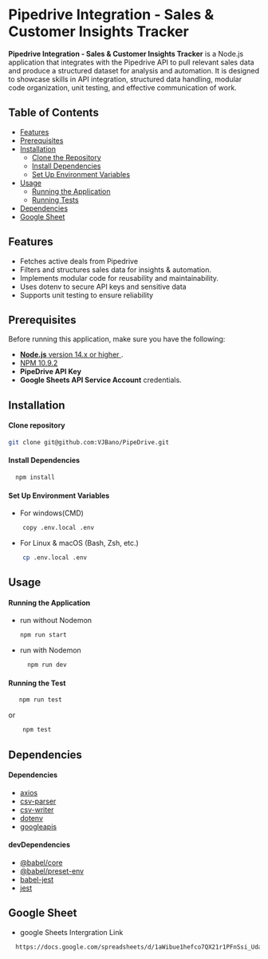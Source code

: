 # Pipedrive Integration - Sales & Customer Insights Tracker

**Pipedrive Integration - Sales & Customer Insights Tracker** is a Node.js application that integrates with the Pipedrive API to pull relevant sales data and produce a structured dataset for analysis and automation. It is designed to showcase skills in API integration, structured data handling, modular code organization, unit testing, and effective communication of work.

## Table of Contents

- [Features](#features)
- [Prerequisites](#prerequisites)
- [Installation](#installation)
  - [Clone the Repository](#1-clone-the-repository)
  - [Install Dependencies](#2-install-dependencies)
  - [Set Up Environment Variables](#3-set-up-environment-variables)
- [Usage](#usage)
  - [Running the Application](#running-the-application)
  - [Running Tests](#running-tests)
- [Dependencies](#dependencies)
- [Google Sheet](#google-sheet)

## Features

- Fetches active deals from Pipedrive
- Filters and structures sales data for insights & automation.
- Implements modular code for reusability and maintainability.
- Uses dotenv to secure API keys and sensitive data
- Supports unit testing to ensure reliability

## Prerequisites

Before running this application, make sure you have the following:

- [**Node.js** version 14.x or higher ](https://nodejs.org/en/aboutprevious-releases).
- [NPM 10.9.2](https://github.com/nodejs/node/releases/tag/v22.13.0)
- **PipeDrive API Key**
- **Google Sheets API Service Account** credentials.

## Installation

#### Clone repository

```bash
git clone git@github.com:VJBano/PipeDrive.git
```

#### Install Dependencies

```bash
  npm install
```

#### Set Up Environment Variables

- For windows(CMD)

```bash
    copy .env.local .env

```

- For Linux & macOS (Bash, Zsh, etc.)

```bash
    cp .env.local .env

```

## Usage

#### Running the Application

- run without Nodemon

  ```bash
  npm run start

  ```

- run with Nodemon

  ```bash
    npm run dev

  ```

#### Running the Test

```bash
   npm run test
```

or

```bash
    npm test
```

## Dependencies

#### Dependencies

- [axios](https://www.npmjs.com/package/axios)
- [csv-parser](https://www.npmjs.com/package/csv-parser)
- [csv-writer](https://www.npmjs.com/package/csv-writer)
- [dotenv](https://www.npmjs.com/package/dotenv)
- [googleapis](https://www.npmjs.com/package/googleapis)

#### devDependencies

- [@babel/core](https://www.npmjs.com/package/@babel/core)
- [@babel/preset-env](https://www.npmjs.com/package/@babel/preset-env)
- [babel-jest](https://www.npmjs.com/package/babel-jest)
- [jest](https://www.npmjs.com/package/jest)

## Google Sheet

- google Sheets Intergration Link

```bash
  https://docs.google.com/spreadsheets/d/1aWibue1hefco7QX21r1PFnSsi_UdaaVIYNZnzfacoCk/edit?gid=0#gid=0
```
